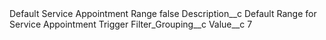 <?xml version="1.0" encoding="UTF-8"?>
<CustomMetadata xmlns="http://soap.sforce.com/2006/04/metadata" xmlns:xsi="http://www.w3.org/2001/XMLSchema-instance" xmlns:xsd="http://www.w3.org/2001/XMLSchema">
    <label>Default Service Appointment Range</label>
    <protected>false</protected>
    <values>
        <field>Description__c</field>
        <value xsi:type="xsd:string">Default Range for Service Appointment Trigger</value>
    </values>
    <values>
        <field>Filter_Grouping__c</field>
        <value xsi:nil="true"/>
    </values>
    <values>
        <field>Value__c</field>
        <value xsi:type="xsd:string">7</value>
    </values>
</CustomMetadata>
